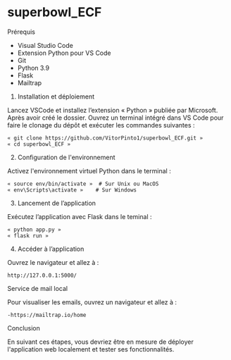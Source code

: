 # superbowl_ECF

Prérequis

-	Visual Studio Code
-	Extension Python pour VS Code
-	Git
-	Python 3.9
-	Flask
-	Mailtrap

1.	Installation et déploiement

Lancez VSCode et installez l’extension « Python » publiée par Microsoft. Après avoir créé le dossier. Ouvrez un terminal intégré dans VS Code pour faire le clonage du dépôt et exécuter les commandes suivantes :

	« git clone https://github.com/VitorPinto1/superbowl_ECF.git »
	« cd superbowl_ECF »

2. 	Configuration de l'environnement

Activez l'environnement virtuel Python dans le terminal :

	« source env/bin/activate »  # Sur Unix ou MacOS
	« env\Scripts\activate »    # Sur Windows

3. 	Lancement de l’application

Exécutez l’application avec Flask dans le teminal :

	« python app.py »
	« flask run »

4. 	Accéder à l’application

Ouvrez le navigateur et allez à :
	
 	http://127.0.0.1:5000/

Service de mail local



Pour visualiser les emails, ouvrez un navigateur et allez à :

	-https://mailtrap.io/home


Conclusion

En suivant ces étapes, vous devriez être en mesure de déployer l'application web localement et tester ses fonctionnalités.
